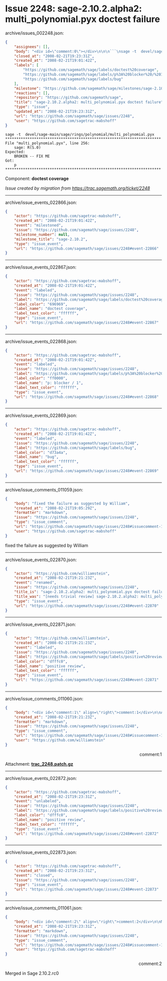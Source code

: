 # Issue 2248: sage-2.10.2.alpha2: multi_polynomial.pyx doctest failure

archive/issues_002248.json:
```json
{
    "assignees": [],
    "body": "<div id=\"comment:0\"></div>\n\n\n```\nsage -t  devel/sage-main/sage/rings/polynomial/multi_polynomial.pyx\n**********************************************************************\nFile \"multi_polynomial.pyx\", line 256:\n    sage: R(S.0)\nExpected:\n    BROKEN -- FIX ME\nGot:\n    p\n**********************************************************************\n```\n\nComponent: **doctest coverage**\n\n_Issue created by migration from https://trac.sagemath.org/ticket/2248_\n\n",
    "closed_at": "2008-02-21T19:23:31Z",
    "created_at": "2008-02-21T19:01:42Z",
    "labels": [
        "https://github.com/sagemath/sage/labels/doctest%20coverage",
        "https://github.com/sagemath/sage/labels/p%3A%20blocker%20/%201",
        "https://github.com/sagemath/sage/labels/bug"
    ],
    "milestone": "https://github.com/sagemath/sage/milestones/sage-2.10.2",
    "reactions": [],
    "repository": "https://github.com/sagemath/sage",
    "title": "sage-2.10.2.alpha2: multi_polynomial.pyx doctest failure",
    "type": "issue",
    "updated_at": "2008-02-21T19:23:31Z",
    "url": "https://github.com/sagemath/sage/issues/2248",
    "user": "https://github.com/sagetrac-mabshoff"
}
```
<div id="comment:0"></div>


```
sage -t  devel/sage-main/sage/rings/polynomial/multi_polynomial.pyx
**********************************************************************
File "multi_polynomial.pyx", line 256:
    sage: R(S.0)
Expected:
    BROKEN -- FIX ME
Got:
    p
**********************************************************************
```

Component: **doctest coverage**

_Issue created by migration from https://trac.sagemath.org/ticket/2248_





---

archive/issue_events_022866.json:
```json
{
    "actor": "https://github.com/sagetrac-mabshoff",
    "created_at": "2008-02-21T19:01:42Z",
    "event": "milestoned",
    "issue": "https://github.com/sagemath/sage/issues/2248",
    "milestone_number": null,
    "milestone_title": "sage-2.10.2",
    "type": "issue_event",
    "url": "https://github.com/sagemath/sage/issues/2248#event-22866"
}
```



---

archive/issue_events_022867.json:
```json
{
    "actor": "https://github.com/sagetrac-mabshoff",
    "created_at": "2008-02-21T19:01:42Z",
    "event": "labeled",
    "issue": "https://github.com/sagemath/sage/issues/2248",
    "label": "https://github.com/sagemath/sage/labels/doctest%20coverage",
    "label_color": "696969",
    "label_name": "doctest coverage",
    "label_text_color": "ffffff",
    "type": "issue_event",
    "url": "https://github.com/sagemath/sage/issues/2248#event-22867"
}
```



---

archive/issue_events_022868.json:
```json
{
    "actor": "https://github.com/sagetrac-mabshoff",
    "created_at": "2008-02-21T19:01:42Z",
    "event": "labeled",
    "issue": "https://github.com/sagemath/sage/issues/2248",
    "label": "https://github.com/sagemath/sage/labels/p%3A%20blocker%20/%201",
    "label_color": "ff0000",
    "label_name": "p: blocker / 1",
    "label_text_color": "ffffff",
    "type": "issue_event",
    "url": "https://github.com/sagemath/sage/issues/2248#event-22868"
}
```



---

archive/issue_events_022869.json:
```json
{
    "actor": "https://github.com/sagetrac-mabshoff",
    "created_at": "2008-02-21T19:01:42Z",
    "event": "labeled",
    "issue": "https://github.com/sagemath/sage/issues/2248",
    "label": "https://github.com/sagemath/sage/labels/bug",
    "label_color": "d73a4a",
    "label_name": "bug",
    "label_text_color": "ffffff",
    "type": "issue_event",
    "url": "https://github.com/sagemath/sage/issues/2248#event-22869"
}
```



---

archive/issue_comments_011059.json:
```json
{
    "body": "fixed the failure as suggested by William",
    "created_at": "2008-02-21T19:05:29Z",
    "formatter": "markdown",
    "issue": "https://github.com/sagemath/sage/issues/2248",
    "type": "issue_comment",
    "url": "https://github.com/sagemath/sage/issues/2248#issuecomment-11059",
    "user": "https://github.com/sagetrac-mabshoff"
}
```

fixed the failure as suggested by William



---

archive/issue_events_022870.json:
```json
{
    "actor": "https://github.com/williamstein",
    "created_at": "2008-02-21T19:21:23Z",
    "event": "renamed",
    "issue": "https://github.com/sagemath/sage/issues/2248",
    "title_is": "sage-2.10.2.alpha2: multi_polynomial.pyx doctest failure",
    "title_was": "[needs trivial review] sage-2.10.2.alpha2: multi_polynomial.pyx doctest failure",
    "type": "issue_event",
    "url": "https://github.com/sagemath/sage/issues/2248#event-22870"
}
```



---

archive/issue_events_022871.json:
```json
{
    "actor": "https://github.com/williamstein",
    "created_at": "2008-02-21T19:21:23Z",
    "event": "labeled",
    "issue": "https://github.com/sagemath/sage/issues/2248",
    "label": "https://github.com/sagemath/sage/labels/positive%20review",
    "label_color": "dfffc0",
    "label_name": "positive review",
    "label_text_color": "ffffff",
    "type": "issue_event",
    "url": "https://github.com/sagemath/sage/issues/2248#event-22871"
}
```



---

archive/issue_comments_011060.json:
```json
{
    "body": "<div id=\"comment:1\" align=\"right\">comment:1</div>\n\nAttachment: **[trac_2248.patch.gz](https://github.com/sagemath/sage/files/ticket2248/trac_2248.patch.gz)**",
    "created_at": "2008-02-21T19:21:23Z",
    "formatter": "markdown",
    "issue": "https://github.com/sagemath/sage/issues/2248",
    "type": "issue_comment",
    "url": "https://github.com/sagemath/sage/issues/2248#issuecomment-11060",
    "user": "https://github.com/williamstein"
}
```

<div id="comment:1" align="right">comment:1</div>

Attachment: **[trac_2248.patch.gz](https://github.com/sagemath/sage/files/ticket2248/trac_2248.patch.gz)**



---

archive/issue_events_022872.json:
```json
{
    "actor": "https://github.com/sagetrac-mabshoff",
    "created_at": "2008-02-21T19:23:31Z",
    "event": "unlabeled",
    "issue": "https://github.com/sagemath/sage/issues/2248",
    "label": "https://github.com/sagemath/sage/labels/positive%20review",
    "label_color": "dfffc0",
    "label_name": "positive review",
    "label_text_color": "ffffff",
    "type": "issue_event",
    "url": "https://github.com/sagemath/sage/issues/2248#event-22872"
}
```



---

archive/issue_events_022873.json:
```json
{
    "actor": "https://github.com/sagetrac-mabshoff",
    "created_at": "2008-02-21T19:23:31Z",
    "event": "closed",
    "issue": "https://github.com/sagemath/sage/issues/2248",
    "type": "issue_event",
    "url": "https://github.com/sagemath/sage/issues/2248#event-22873"
}
```



---

archive/issue_comments_011061.json:
```json
{
    "body": "<div id=\"comment:2\" align=\"right\">comment:2</div>\n\nMerged in Sage 2.10.2.rc0",
    "created_at": "2008-02-21T19:23:31Z",
    "formatter": "markdown",
    "issue": "https://github.com/sagemath/sage/issues/2248",
    "type": "issue_comment",
    "url": "https://github.com/sagemath/sage/issues/2248#issuecomment-11061",
    "user": "https://github.com/sagetrac-mabshoff"
}
```

<div id="comment:2" align="right">comment:2</div>

Merged in Sage 2.10.2.rc0
